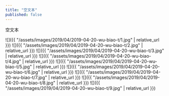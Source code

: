 ```yaml
---
title: "空文本"
published: false
---
```

空文本



![]({{ "/assets/images/2019/04/2019-04-20-wu-biao-t/1.jpg" | relative_url }})
![]({{ "/assets/images/2019/04/2019-04-20-wu-biao-t/2.jpg" | relative_url }})
![]({{ "/assets/images/2019/04/2019-04-20-wu-biao-t/3.jpg" | relative_url }})
![]({{ "/assets/images/2019/04/2019-04-20-wu-biao-t/4.jpg" | relative_url }})
![]({{ "/assets/images/2019/04/2019-04-20-wu-biao-t/5.jpg" | relative_url }})
![]({{ "/assets/images/2019/04/2019-04-20-wu-biao-t/6.jpg" | relative_url }})
![]({{ "/assets/images/2019/04/2019-04-20-wu-biao-t/7.jpg" | relative_url }})
![]({{ "/assets/images/2019/04/2019-04-20-wu-biao-t/8.jpg" | relative_url }})
![]({{ "/assets/images/2019/04/2019-04-20-wu-biao-t/9.jpg" | relative_url }})

